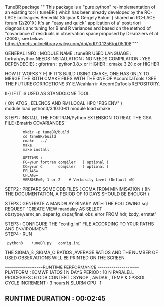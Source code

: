 TuneBR package 
""
This package is a "pure python" re-implementation of   an 
existing tool ( tuneBR ) which has been already developed 
by the RC-LACE colleagues Benedikt Strajnar &  Gergely Boloni 
( shared on RC-LACE forum 12/2010 )
It's an  "easy and quick" application of a' posteriori diagnosis
and tuning for B and R variances and based on the method of
"covariance of residuals in observation space
proposed by Desroziers et al (2005), see below:
https://rmets.onlinelibrary.wiley.com/doi/pdf/10.1256/qj.05.108
"""


GENERAL INFO :
MODULE NAME         : tuneBR 
USED LANGUAGE       : fortran/python 
NEEDS INSTALLATION  : NO 
NEEDS COMPILATION   : YES 
DEPENDECIES         : gfortran 
                    : python3.8.x  or HIGHER
                    : cmake 3.20.x or HIGHER   


HOW IT WORKS ? 
I-)  IF IT'S  BUILD  USING CMAKE, ONE HAS ONLY TO MERGE THE BOTH
     CMAKE FILES WITH THE ONE OF AccordDaTools !
     SEE THE FUTURE CORRCETIONS BY E.Weahlan in AccordDaTools REPOSITORY.  

II-) IF IT IS USED AS STANDOLONE TOOL 

( ON ATOS , BELENOS AND RMI LOCAL HPC "PBS ENV"  )  
module load python3/3.10.10-01 
module load cmake   

STEP1 : INSTALL THE FORTRAN/Python EXTENSION TO READ THE GSA FILE (Bmatrix COVARIANCES )
```
        mkdir -p tuneBR/build 
        cd tuneBR/build          
        cmake   ../  
        make 
        make install  
    
        OPTIONS :        
        FC=your fortran compiler   ( optional )
        CC=your C       compiler   ( optional )
        FFLAGS= 
        CFLAGS=           
        VERBOSE=0, 1 or 2    # Verbosity Level (Default =0)
```
SETP2  : PREPARE SOME ODB FILES ( CCMA FROM MINIMISATION )
        (IN THE DOCUMENTATION, A PERIOD OF 10 DAYS SHOULD BE ENOUGH )

STEP3  : GENERATE A MANDALAY BINARY WITH THE FOLLOWING sql REQUEST 
        "CREATE VIEW mandalay AS
         SELECT  obstype,varno,an_depar,fg_depar,final_obs_error FROM hdr, body, errstat"       

 STEP3 : CONFIGURE THE "config.ini"  FILE ACCORDING TO YOUR PATHS AND ENVIRONMENT  
 STEP4 : RUN 
```       
 python3    tuneBR.py   config.ini  
```

THE SIGMA_B ,SIGMA_O RATIOS ,AVERAGE RATIOS AND 
THE NUMBER OF USED OBSERVATIONS WILL BE PRINTED ON THE SCREEN

-------------------RUNTIME PERFORMANCE ---------------------
PLATFORM                 :  ECMWF (ATOS )
N DAYS PERIOD            :  10 
N PARALELL PROCESSES     :  6 
ODB CONTENT              :  SYNOP , AMDAR , TEMP & GPSSOL 
CYCLE INCREMENT          :  3 hours 
N SLURM CPU              :  1

RUNTIME DURATION         :  00:02:45
------------------------------------------------------------
